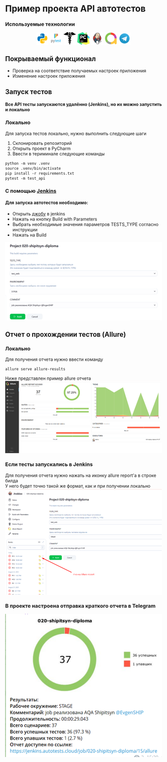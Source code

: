 # Пример проекта API автотестов

###  Используемые технологии
<p align="center">
  <code><img src="images/logo/python.svg" width="40" height="40"  alt="A-d-am" title="Python"></code>
  <code><img src="images/logo/pytest.png" width="40" height="40"  alt="A-d-am" title="PyTest"></code>
  <code><img src="images/logo/requests.png" width="40" height="40"  alt="A-d-am" title="Requests"></code>
  <code><img src="images/logo/pycharm.png" width="40" height="40"  alt="A-d-am" title="PyCharm"></code>
  <code><img src="images/logo/Jenkins.svg" width="40" height="40"  alt="A-d-am" title="Jenkins"></code>
  <code><img src="images/logo/Allure_new.png" width="40" height="40"  alt="A-d-am" title="Allure Report"></code>
  <code><img src="images/logo/Telegram.svg" width="40" height="40"  alt="A-d-am" title="Telegram Bot"></code>
</p>

## Покрываемый функционал
- Проверка на соответствие получаемых настроек приложения
- Изменение настроек приложения


## Запуск тестов
#### Все API тесты запускаются удалённо (Jenkins), но их можно запустить и локально

### Локально

Для запуска тестов локально, нужно выполнить следующие шаги
1. Склонировать репозиторий
2. Открыть проект в PyCharm
3. Ввести в териминале следующие команды
``` 
python -m venv .venv
source .venv/bin/activate
pip install -r requirements.txt
pytest -m test_api  
```

### С помощью [Jenkins](https://jenkins.autotests.cloud/job/020-shipitsyn-diploma/)
#### Для запуска автотестов необходимо:
 - Открыть [джобу](https://jenkins.autotests.cloud/job/020-shipitsyn-diploma/) в jenkins
 - Нажать на кнопку Build with Parameters
 - Выбрать необходимые значения параметров TESTS_TYPE согласно инструкции 
 - Нажать на Build
<img src="images/screenshots/Jenkins_build.png">

## Отчет о прохождении тестов (Allure)
### Локально
Для получения отчета нужно ввести команду 
```
allure serve allure-results
``` 
Ниже представлен пример allure отчета 
<img src="images/screenshots/allure_report_example_api.png">

### Если тесты запускались в Jenkins

Для получения отчета нужно нажать на иконку allure report'a в строке билда  
У него будет точно такой же формат, как и при получении локально
<img src="images/screenshots/allure_report_from_jenkins.png">

### В проекте настроена отправка краткого отчета в Telegram
<img src="images/screenshots/tg_api_allure.png">